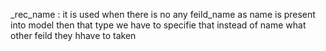 _rec_name : it is used when there is no any feild_name as name is present into model then that type we have to specifie that instead of name what  other feild they hhave to taken 